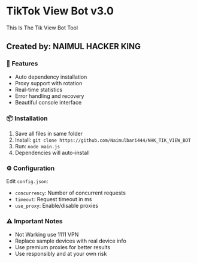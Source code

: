 
# TikTok View Bot v3.0
This Is The Tik View Bot Tool
## Created by: NAIMUL HACKER KING

### 🚀 Features
- Auto dependency installation
- Proxy support with rotation
- Real-time statistics
- Error handling and recovery
- Beautiful console interface

### 📦 Installation
1. Save all files in same folder
2. Install: `git clone https://github.com/Naimulbari444/NHK_TIK_VIEW_BOT`
2. Run: `node main.js`
3. Dependencies will auto-install

### ⚙️ Configuration
Edit `config.json`:
- `concurrency`: Number of concurrent requests
- `timeout`: Request timeout in ms
- `use_proxy`: Enable/disable proxies

### ⚠️ Important Notes
- Not Warking use 1111 VPN
- Replace sample devices with real device info
- Use premium proxies for better results
- Use responsibly and at your own risk